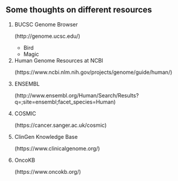 ## Some thoughts on different resources

<ol>
<li>BUCSC Genome Browser</li>
  <p> (http://genome.ucsc.edu/) </p>
  <ul>
<li>Bird</li>
<li>Magic</li>
</ul>

  
<li>Human Genome Resources at NCBI</li>
  <p>(https://www.ncbi.nlm.nih.gov/projects/genome/guide/human/)<p>
  
  
<li>ENSEMBL</li>
  <p>(http://www.ensembl.org/Human/Search/Results?q=;site=ensembl;facet_species=Human)<p>
  
  
<li>COSMIC</li>
  <p>(https://cancer.sanger.ac.uk/cosmic)<p>
  
  
<li>ClinGen Knowledge Base</li>
  <p>(https://www.clinicalgenome.org/)<p>
  
  
<li>OncoKB</li>
  <p>(https://www.oncokb.org/)<p> 
  
  
</ol>


